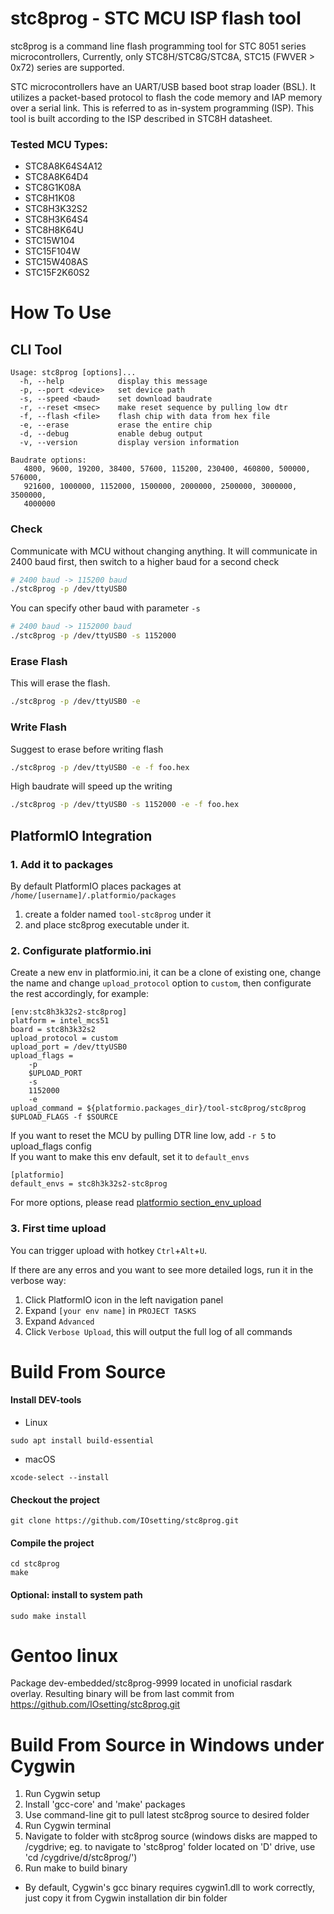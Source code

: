 #  stc8prog - STC MCU ISP flash tool

stc8prog is a command line flash programming tool for STC 8051 series 
microcontrollers, Currently, only STC8H/STC8G/STC8A, STC15
(FWVER > 0x72) series are supported.

STC microcontrollers have an UART/USB based boot strap loader (BSL). It 
utilizes a packet-based protocol to flash the code memory and IAP memory over 
a serial link. This is referred to as in-system programming (ISP). This tool is
built according to the ISP described in STC8H datasheet.

### Tested MCU Types:

* STC8A8K64S4A12
* STC8A8K64D4
* STC8G1K08A
* STC8H1K08
* STC8H3K32S2
* STC8H3K64S4
* STC8H8K64U
* STC15W104
* STC15F104W
* STC15W408AS
* STC15F2K60S2

# How To Use

## CLI Tool

```
Usage: stc8prog [options]...
  -h, --help            display this message
  -p, --port <device>   set device path
  -s, --speed <baud>    set download baudrate
  -r, --reset <msec>    make reset sequence by pulling low dtr
  -f, --flash <file>    flash chip with data from hex file
  -e, --erase           erase the entire chip
  -d, --debug           enable debug output
  -v, --version         display version information

Baudrate options: 
   4800, 9600, 19200, 38400, 57600, 115200, 230400, 460800, 500000, 576000,
   921600, 1000000, 1152000, 1500000, 2000000, 2500000, 3000000, 3500000,
   4000000
```

### Check
Communicate with MCU without changing anything. It will communicate in 2400 baud first, then switch to a higher baud for a second check
```bash
# 2400 baud -> 115200 baud
./stc8prog -p /dev/ttyUSB0
```
You can specify other baud with parameter `-s` 
```bash
# 2400 baud -> 1152000 baud
./stc8prog -p /dev/ttyUSB0 -s 1152000
```

### Erase Flash
This will erase the flash.
```bash
./stc8prog -p /dev/ttyUSB0 -e
```

### Write Flash
Suggest to erase before writing flash
```bash
./stc8prog -p /dev/ttyUSB0 -e -f foo.hex
```
High baudrate will speed up the writing
```bash
./stc8prog -p /dev/ttyUSB0 -s 1152000 -e -f foo.hex
```

## PlatformIO Integration

### 1. Add it to packages 

By default PlatformIO places packages at `/home/[username]/.platformio/packages`
1. create a folder named `tool-stc8prog` under it
1. and place stc8prog executable under it.

### 2. Configurate platformio.ini

Create a new env in platformio.ini, it can be a clone of existing one, change the name and change `upload_protocol` 
option to `custom`, then configurate the rest accordingly, for example:
```
[env:stc8h3k32s2-stc8prog]
platform = intel_mcs51
board = stc8h3k32s2
upload_protocol = custom
upload_port = /dev/ttyUSB0
upload_flags =
    -p
    $UPLOAD_PORT
    -s
    1152000
    -e
upload_command = ${platformio.packages_dir}/tool-stc8prog/stc8prog $UPLOAD_FLAGS -f $SOURCE
```
If you want to reset the MCU by pulling DTR line low, add `-r 5` to upload_flags config  
If you want to make this env default, set it to `default_envs`
```
[platformio]
default_envs = stc8h3k32s2-stc8prog
```

For more options, please read [platformio section_env_upload](https://docs.platformio.org/en/latest/projectconf/section_env_upload.html)

### 3. First time upload

You can trigger upload with hotkey `Ctrl`+`Alt`+`U`. 

If there are any erros and you want to see more detailed logs, run it in the verbose way:

1. Click PlatformIO icon in the left navigation panel
1. Expand `[your env name]` in `PROJECT TASKS`
1. Expand `Advanced`
1. Click `Verbose Upload`, this will output the full log of all commands


# Build From Source

#### Install DEV-tools
* Linux
```shell
sudo apt install build-essential
```
* macOS
```shell
xcode-select --install
```

#### Checkout the project  
```shell
git clone https://github.com/IOsetting/stc8prog.git
```
#### Compile the project
```shell
cd stc8prog
make
```
#### Optional: install to system path
```shell
sudo make install
```

# Gentoo linux

Package dev-embedded/stc8prog-9999 located in unoficial rasdark overlay.
Resulting binary will be from last commit from https://github.com/IOsetting/stc8prog.git

# Build From Source in Windows under Cygwin

1. Run Cygwin setup
2. Install 'gcc-core' and 'make' packages
3. Use command-line git to pull latest stc8prog source to desired folder
4. Run Cygwin terminal
5. Navigate to folder with stc8prog source (windows disks are mapped to /cygdrive; eg. to navigate to 'stc8prog' folder located on 'D' drive, use 'cd /cygdrive/d/stc8prog/')
6. Run make to build binary

* By default, Cygwin's gcc binary requires cygwin1.dll to work correctly, just copy it from Cygwin installation dir bin folder
